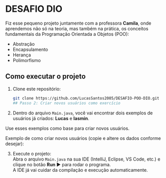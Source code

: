 # DESAFIO DIO

Fiz esse pequeno projeto juntamente com a professora **Camila**, onde aprendemos não só na teoria, mas também na prática, os conceitos fundamentais da Programação Orientada a Objetos (POO):

- Abstração
- Encapsulamento
- Herança
- Polimorfismo

##  Como executar o projeto

1. Clone este repositório:
   ```bash
   git clone https://github.com/LucasSantos2005/DESAFIO-POO-DIO.git
   ## Passo 2: Criar novos usuários como exercício

2. Dentro do arquivo `Main.java`, você vai encontrar dois exemplos de usuários já criados: **Lucas** e **Iasmin**.

Use esses exemplos como base para criar novos usuários.

Exemplo de como criar novos usuários (copie e altere os dados conforme desejar):

3. Execute o projeto:  
   Abra o arquivo `Main.java` na sua IDE (IntelliJ, Eclipse, VS Code, etc.) e clique no botão **Run ▶️** para rodar o programa.  
   A IDE já vai cuidar da compilação e execução automaticamente.

